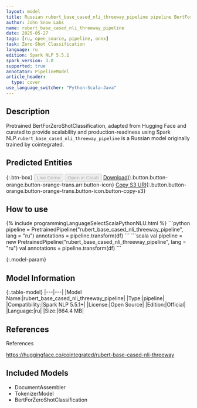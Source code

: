 ```yaml
---
layout: model
title: Russian rubert_base_cased_nli_threeway_pipeline pipeline BertForZeroShotClassification from cointegrated
author: John Snow Labs
name: rubert_base_cased_nli_threeway_pipeline
date: 2025-05-27
tags: [ru, open_source, pipeline, onnx]
task: Zero-Shot Classification
language: ru
edition: Spark NLP 5.5.1
spark_version: 3.0
supported: true
annotator: PipelineModel
article_header:
  type: cover
use_language_switcher: "Python-Scala-Java"
---
```


## Description

Pretrained BertForZeroShotClassification, adapted from Hugging Face and curated to provide scalability and production-readiness using Spark NLP.`rubert_base_cased_nli_threeway_pipeline` is a Russian model originally trained by cointegrated.

## Predicted Entities



{:.btn-box}
<button class="button button-orange" disabled>Live Demo</button>
<button class="button button-orange" disabled>Open in Colab</button>
[Download](https://s3.amazonaws.com/auxdata.johnsnowlabs.com/public/models/rubert_base_cased_nli_threeway_pipeline_ru_5.5.1_3.0_1748372000481.zip){:.button.button-orange.button-orange-trans.arr.button-icon}
[Copy S3 URI](s3://auxdata.johnsnowlabs.com/public/models/rubert_base_cased_nli_threeway_pipeline_ru_5.5.1_3.0_1748372000481.zip){:.button.button-orange.button-orange-trans.button-icon.button-copy-s3}

## How to use



<div class="tabs-box" markdown="1">
{% include programmingLanguageSelectScalaPythonNLU.html %}
```python
pipeline = PretrainedPipeline("rubert_base_cased_nli_threeway_pipeline", lang = "ru")
annotations =  pipeline.transform(df)
```
```scala
val pipeline = new PretrainedPipeline("rubert_base_cased_nli_threeway_pipeline", lang = "ru")
val annotations = pipeline.transform(df)
```
</div>

{:.model-param}
## Model Information

{:.table-model}
|---|---|
|Model Name:|rubert_base_cased_nli_threeway_pipeline|
|Type:|pipeline|
|Compatibility:|Spark NLP 5.5.1+|
|License:|Open Source|
|Edition:|Official|
|Language:|ru|
|Size:|664.4 MB|

## References

References

https://huggingface.co/cointegrated/rubert-base-cased-nli-threeway

## Included Models

- DocumentAssembler
- TokenizerModel
- BertForZeroShotClassification